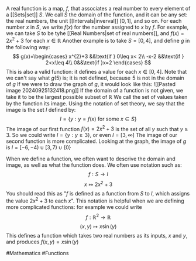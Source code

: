 A real function is a map, $f$, that associates a real number to every element of a [[Sets|set]] $S$. We call $S$ the domain of the function, and it can be any set: the real numbers, the unit [[Intervals|inverval]] $[0,1]$, and so on. For each number $x$ in $S$, we write $f(x)$ for the number assigned to $x$ by $f$.
For example, we can take $S$ to be tyhe [[Real Numbers|set of real numbers]], and $f(x)=2x^{2}+3$ for each $x \in\mathbb{R}$
Another example is to take $S=[0,4]$, and define $g$ in the following way:
$$
g(x)=\begin{cases}
x^{2}+3 &&\text{if } 0\leq x< 2\\
-x-2 &&\text{if } 2<x\leq 4\\
0&&\text{if }x=2
\end{cases}
$$
This is also a valid function: it defines a value for each $x\in[0,4]$. Note that we can't say what $g(5)$ is; it is not defined, because $\hspace{0pt}5$ is not in the domain of $g$
If we were to draw the graph of $g$, it would look like this:
![[Pasted image 20240925132418.png]]
If the domain of a function is not given, we take it to be the largest possible subset of $\mathbb{R}$
We call the set of values taken by the function its image. Using the notation of set theory, we say that the image is the set $I$ defined by:
$$
I=\{ y:y=f(x) \text{ for some }x\in S \}
$$
The image of our first function $f(x)=2x^{2}+3$ is the set of all $y$ such that $y\geq 3$. So we could write $I=\{ y : y\geq 3 \}$, or even $I=[3,\infty]$
The image of our second function is more complicated. Looking at the graph, the image of $g$ is $I=[-6,-4)\cup[3,7)\cup \{ 0 \}$

When we define a function, we often want to descrive the domain and image, as well as what the function does. We often use notation such as:
$$
f:S\to I
$$
$$
 x \mapsto 2x^{2}+3
$$
You should read this as "$f$ is defined as a function from $S$ to $I$, which assigns the value $2x^{2}+3$ to each $x$". This notation is helpful when we are defining more complicated functions: for example we could write
$$
f:\mathbb{R}^{2} \to \mathbb{R}
$$
$$
 (x,y)\mapsto x\sin(y)
$$
This defines a function which takes two real numbers as its inputs, $x$ and $y$, and produces $f(x,y)=x\sin (y)$

#Mathematics #Functions 